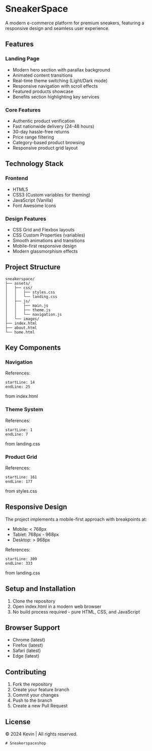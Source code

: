 # SneakerSpace

A modern e-commerce platform for premium sneakers, featuring a responsive design and seamless user experience.

## Features

### Landing Page
- Modern hero section with parallax background
- Animated content transitions
- Real-time theme switching (Light/Dark mode)
- Responsive navigation with scroll effects
- Featured products showcase
- Benefits section highlighting key services

### Core Features
- Authentic product verification
- Fast nationwide delivery (24-48 hours)
- 30-day hassle-free returns
- Price range filtering
- Category-based product browsing
- Responsive product grid layout

## Technology Stack

### Frontend
- HTML5
- CSS3 (Custom variables for theming)
- JavaScript (Vanilla)
- Font Awesome Icons

### Design Features
- CSS Grid and Flexbox layouts
- CSS Custom Properties (variables)
- Smooth animations and transitions
- Mobile-first responsive design
- Modern glassmorphism effects

## Project Structure

```
sneakerspace/
├── assets/
│   ├── css/
│   │   ├── styles.css
│   │   └── landing.css
│   ├── js/
│   │   ├── main.js
│   │   ├── theme.js
│   │   └── navigation.js
│   └── images/
├── index.html
├── about.html
└── home.html
```

## Key Components

### Navigation
References:
```
startLine: 14
endLine: 25
```
from index.html

### Theme System
References:
```
startLine: 1
endLine: 7
```
from landing.css

### Product Grid
References:
```
startLine: 161
endLine: 177
```
from styles.css

## Responsive Design

The project implements a mobile-first approach with breakpoints at:
- Mobile: < 768px
- Tablet: 768px - 968px
- Desktop: > 968px

References:
```
startLine: 309
endLine: 333
```
from landing.css

## Setup and Installation

1. Clone the repository
2. Open index.html in a modern web browser
3. No build process required - pure HTML, CSS, and JavaScript

## Browser Support

- Chrome (latest)
- Firefox (latest)
- Safari (latest)
- Edge (latest)

## Contributing

1. Fork the repository
2. Create your feature branch
3. Commit your changes
4. Push to the branch
5. Create a new Pull Request

## License

© 2024 Kevin | All rights reserved.
```# Sneakerspaceshop
# Sneakerspaceshop
